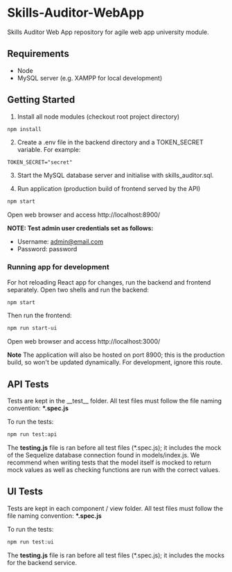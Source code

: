 # Skills-Auditor-WebApp

Skills Auditor Web App repository for agile web app university module.

## Requirements

-   Node
-   MySQL server (e.g. XAMPP for local development)

## Getting Started

1. Install all node modules (checkout root project directory)

```bash
npm install
```

2. Create a .env file in the backend directory and a TOKEN_SECRET variable. For example:

```
TOKEN_SECRET="secret"
```

3. Start the MySQL database server and initialise with skills_auditor.sql.

4. Run application (production build of frontend served by the API)

```bash
npm start
```

Open web browser and access http://localhost:8900/

**NOTE: Test admin user credentials set as follows:**

-   Username: admin@email.com
-   Password: password

### Running app for development

For hot reloading React app for changes, run the backend and frontend separately. Open two shells
and run the backend:

```bash
npm start
```

Then run the frontend:

```bash
npm run start-ui
```

Open web browser and access http://localhost:3000/

**Note** The application will also be hosted on port 8900; this is the production build, so won't be
updated dynamically. For development, ignore this route.

## API Tests

Tests are kept in the \_\_test\_\_ folder. All test files must follow the file naming convention:
**\*.spec.js**

To run the tests:

```bash
npm run test:api
```

The **testing.js** file is ran before all test files (\*.spec.js); it includes the mock of the
Sequelize database connection found in models/index.js. We recommend when writing tests that the
model itself is mocked to return mock values as well as checking functions are run with the correct
values.

## UI Tests

Tests are kept in each component / view folder. All test files must follow the file naming
convention: **\*.spec.js**

To run the tests:

```bash
npm run test:ui
```

The **testing.js** file is ran before all test files (\*.spec.js); it includes the mocks for the
backend service.
